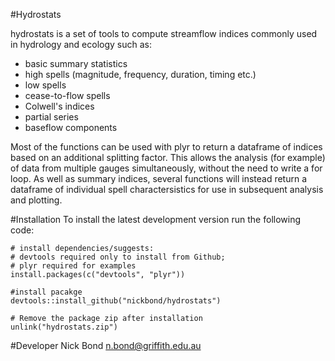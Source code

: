 #Hydrostats

 hydrostats is a set of tools to compute streamflow indices commonly used in hydrology and ecology such as:
- basic summary statistics
- high spells (magnitude, frequency, duration, timing etc.)
- low spells
- cease-to-flow spells
- Colwell's indices
- partial series
- baseflow components

	
Most of the functions can be used with plyr to return a dataframe of indices based on an additional splitting factor. This allows the analysis (for example) of data from multiple gauges simultaneously, without the need to write a for loop. As well as summary indices, several functions will instead return a dataframe of individual spell charactersistics for use in subsequent analysis and plotting.

#Installation
To install the latest development version run the following code: 

	# install dependencies/suggests:
	# devtools required only to install from Github; 
	# plyr required for examples
	install.packages(c("devtools", "plyr"))

	#install pacakge
	devtools::install_github("nickbond/hydrostats")

	# Remove the package zip after installation
	unlink("hydrostats.zip")


#Developer
Nick Bond n.bond@griffith.edu.au
